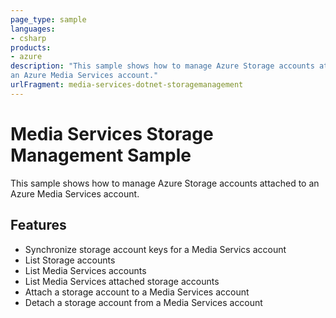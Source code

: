 ```yaml
---
page_type: sample
languages:
- csharp
products:
- azure
description: "This sample shows how to manage Azure Storage accounts attached to
an Azure Media Services account."
urlFragment: media-services-dotnet-storagemanagement
---
```


# Media Services Storage Management Sample

This sample shows how to manage Azure Storage accounts attached to
an Azure Media Services account.

## Features

* Synchronize storage account keys for a Media Servics account
* List Storage accounts
* List Media Services accounts
* List Media Services attached storage accounts
* Attach a storage account to a Media Services account
* Detach a storage account from a Media Services account

